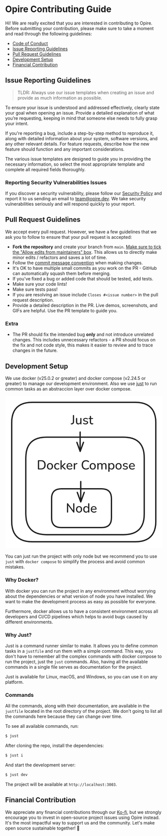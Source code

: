 # Opire Contributing Guide

Hi! We are really excited that you are interested in contributing to Opire. Before submitting your contribution, please make sure to take a moment and read through the following guidelines:

- [Code of Conduct](https://github.com/opire/.github/blob/main/CODE_OF_CONDUCT.md)
- [Issue Reporting Guidelines](#issue-reporting-guidelines)
- [Pull Request Guidelines](#pull-request-guidelines)
- [Development Setup](#development-setup)
- [Financial Contribution](#financial-contribution) 

## Issue Reporting Guidelines

> TLDR: Always use our issue templates when creating an issue and provide as much information as possible.

To ensure your issue is understood and addressed effectively, clearly state your goal when opening an issue. Provide a detailed explanation of what you’re requesting, keeping in mind that someone else needs to fully grasp your intent.

If you're reporting a bug, include a step-by-step method to reproduce it, along with detailed information about your system, software versions, and any other relevant details. For feature requests, describe how the new feature should function and any important considerations.

The various issue templates are designed to guide you in providing the necessary information, so select the most appropriate template and complete all required fields thoroughly.

### Reporting Security Vulnerabilities Issues

If you discover a security vulnerability, please follow our [Security Policy](https://github.com/opire/.github/blob/main/SECURITY.md) and report it to us sending an email to [team@opire.dev](mailto:team@opire.dev). We take security vulnerabilities seriously and will respond quickly to your report.

## Pull Request Guidelines

We accept every pull request. However, we have a few guidelines that we ask you to follow to ensure that your pull request is accepted:

- **Fork the repository** and create your branch from `main`. [Make sure to tick the "Allow edits from maintainers" box](https://docs.github.com/en/pull-requests/collaborating-with-pull-requests/working-with-forks/allowing-changes-to-a-pull-request-branch-created-from-a-fork). This allows us to directly make minor edits / refactors and saves a lot of time.
- Follow the [commit message convention](https://github.com/opire/.github/blob/main/commit_convetion.md) when making changes.
- It's OK to have multiple small commits as you work on the PR - GitHub can automatically squash them before merging.
- If you've fixed a bug or added code that should be tested, add tests.
- Make sure your code lints!
- Make sure tests pass!
- If you are resolving an issue include `Closes #<issue number>` in the pull request description.
- Provide a detailed description in the PR. Live demos, screenshots, and GIFs are helpful. Use the PR template to guide you.

### Extra

- The PR should fix the intended bug **only** and not introduce unrelated changes. This includes unnecessary refactors - a PR should focus on the fix and not code style, this makes it easier to review and to trace changes in the future.

## Development Setup

We use docker (v25.0.2 or greater) and docker compose (v2.24.5 or greater) to manage our development environment. Also we use [just](https://github.com/casey/just) to run common tasks as an abstraccion layer over docker compose.

![Just Diagram](./assets/just_diagram.png)

You can just run the project with only node but we recommend you to use `just` with `docker compose` to simplify the process and avoid common mistakes.

### Why Docker?

With docker you can run the project in any environment without worrying about the dependencies or what version of node you have installed. We want to make the development process as easy as possible for everyone.

Furthermore, docker allows us to have a consistent environment across all developers and CI/CD pipelines which helps to avoid bugs caused by different environments.

### Why Just?

Just is a command runner similar to make. It allows you to define common tasks in a `justfile` and run them with a simple command. This way, you don't have to remember all the complex commands with docker compose to run the project, just the `just` commands. Also, having all the available commands in a single file serves as documentation for the project.

Just is available for Linux, macOS, and Windows, so you can use it on any platform.

### Commands

All the commands, along with their documentation, are available in the `justfile` located in the root directory of the project. We don't going to list all the commands here because they can change over time.

To see all available commands, run:

```bash
$ just
```

After cloning the repo, install the dependencies:

```bash
$ just i
```

And start the development server:

```bash
$ just dev
```

The project will be available at `http://localhost:3003`.

## Financial Contribution

We appreciate any financial contributions through our [Ko-fi](https://ko-fi.com/opire), but we strongly encourage you to invest in open-source project issues using Opire instead. It's the most impactful way to support us and the community. Let's make open source sustainable together! 🤟 
